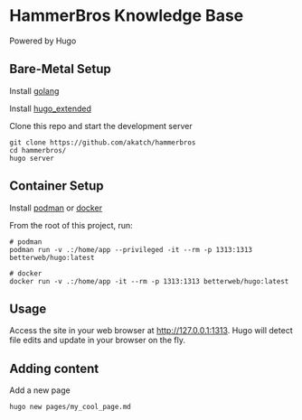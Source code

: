 # HammerBros Knowledge Base
Powered by Hugo

## Bare-Metal Setup
Install [golang](https://golang.org/doc/install)

Install [hugo_extended](https://gohugo.io/getting-started/installing)

Clone this repo and start the development server

```shell
git clone https://github.com/akatch/hammerbros
cd hammerbros/
hugo server
```

## Container Setup
Install [podman](https://podman-desktop.io/docs/intro) or [docker](https://docs.docker.com/get-docker/)

From the root of this project, run:

```shell
# podman
podman run -v .:/home/app --privileged -it --rm -p 1313:1313 betterweb/hugo:latest

# docker
docker run -v .:/home/app -it --rm -p 1313:1313 betterweb/hugo:latest
```

## Usage
Access the site in your web browser at http://127.0.0.1:1313. Hugo will detect file edits and update in your browser on the fly.

## Adding content
Add a new page

```shell
hugo new pages/my_cool_page.md
```
